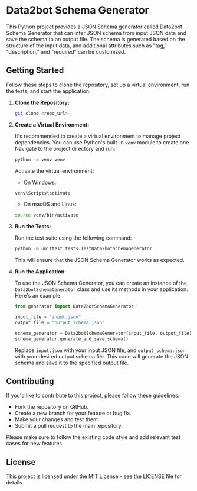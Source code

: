 # Data2bot Schema Generator

This Python project provides a JSON Schema generator called Data2bot 
Schema Generator that can infer JSON schema from input JSON data and 
save the schema to an output file. The schema is generated based on the
structure of the input data, and additional attributes such as "tag," 
"description," and "required" can be customized.

## Getting Started

Follow these steps to clone the repository, set up a virtual environment, run the tests, and start the application:

1. **Clone the Repository:**

    ```bash
    git clone <repo_url>
    ```

2. **Create a Virtual Environment:**

    It's recommended to create a virtual environment to manage project dependencies. You can use Python's built-in `venv` module to create one. Navigate to the project directory and run:

    ```bash
    python -m venv venv
    ```

    Activate the virtual environment:

    - On Windows:

    ```bash
    venv\Scripts\activate
    ```

    - On macOS and Linux:

    ```bash
    source venv/bin/activate
    ```

3. **Run the Tests:**

    Run the test suite using the following command:

    ```bash
    python -m unittest tests.TestData2botSchemaGenerator
    ```

    This will ensure that the JSON Schema Generator works as expected.

4. **Run the Application:**

    To use the JSON Schema Generator, you can create an instance of the `Data2botSchemaGenerator` class and use its methods in your application. Here's an example:

    ```python
    from generator import Data2botSchemaGenerator

    input_file = "input.json"
    output_file = "output_schema.json"
    
    schema_generator = Data2botSchemaGenerator(input_file, output_file)
    schema_generator.generate_and_save_schema()
    ```

    Replace `input.json` with your input JSON file, and `output_schema.json` with your desired output schema file. This code will generate the JSON schema and save it to the specified output file.

## Contributing

If you'd like to contribute to this project, please follow these guidelines:

- Fork the repository on GitHub.
- Create a new branch for your feature or bug fix.
- Make your changes and test them.
- Submit a pull request to the main repository.

Please make sure to follow the existing code style and add relevant test cases for new features.

## License

This project is licensed under the MIT License - see the [LICENSE](LICENSE) file for details.
